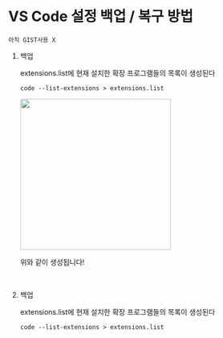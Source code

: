 # VS Code 설정 백업 / 복구 방법

`아직 GIST사용 X`

1. 백업

   extensions.list에 현재 설치한 확장 프로그램들의 목록이 생성된다

   ```shell
   code --list-extensions > extensions.list
   ```

   <img width="300px" src="https://user-images.githubusercontent.com/40691745/138606310-4e5a457f-211f-4614-ba38-36f2d56d3573.png"/>

   위와 같이 생성됩니다!

<br/>

2. 백업

   extensions.list에 현재 설치한 확장 프로그램들의 목록이 생성된다

   ```shell
   code --list-extensions > extensions.list
   ```
